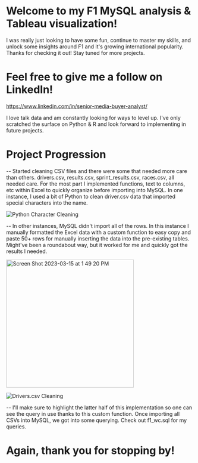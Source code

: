 # Welcome to my F1 MySQL analysis & Tableau visualization!
I was really just looking to have some fun, continue to master my skills, and 
unlock some insights around F1 and it's growing international popularity. Thanks 
for checking it out! Stay tuned for more projects. 

# Feel free to give me a follow on LinkedIn! 
https://www.linkedin.com/in/senior-media-buyer-analyst/

I love talk data and am constantly looking for ways to level up. I've only scratched the surface on Python & R and look forward to implementing in future projects. 

# Project Progression

-- Started cleaning CSV files and there were some that needed more care than others. drivers.csv, results.csv, sprint_results.csv, races.csv, all needed care. For the most part I implemented functions, text to columns, etc within Excel to quickly organize before importing into MySQL. In one instance, I used a bit of Python to clean driver.csv data that imported special characters into the name. 

![Python Character Cleaning](https://user-images.githubusercontent.com/126277909/225412227-5cc7e17e-a264-4faf-b7a6-3c5f0543f18b.png)

-- In other instances, MySQL didn't import all of the rows. In this instance I manually formatted the Excel data with a custom function to easy copy and paste 50+ rows for manually inserting the data into the pre-existing tables. Might've been a roundabout way, but it worked for me and quickly got the results I needed.

<img width="343" alt="Screen Shot 2023-03-15 at 1 49 20 PM" src="https://user-images.githubusercontent.com/126277909/225413054-8067a80d-a688-4884-b205-eba9ecb29ca6.png">

![Drivers.csv Cleaning](https://user-images.githubusercontent.com/126277909/225413148-4407fa6c-dc03-49cb-bb46-096979f284c8.png)

-- I'll make sure to highlight the latter half of this implementation so one can see the query in use thanks to this custom function. Once importing all CSVs into MySQL, we got into some querying. Check out f1_wc.sql for my queries. 

# Again, thank you for stopping by!

